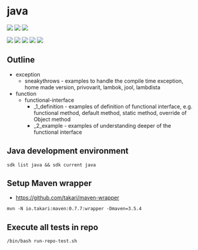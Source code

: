 # java

![](https://img.shields.io/badge/language-java-blue)
![](https://img.shields.io/badge/technology-java7-blue)
![](https://img.shields.io/badge/development%20year-2019-orange)

![](https://img.shields.io/github/languages/top/shijiansu/java)
![](https://img.shields.io/github/languages/count/shijiansu/java)
![](https://img.shields.io/github/languages/code-size/shijiansu/java)
![](https://img.shields.io/github/repo-size/shijiansu/java)
![](https://img.shields.io/github/last-commit/shijiansu/java?color=red)

## Outline

- exception
  - sneakythrows - examples to handle the compile time exception, home made version, privovarit, lambok, jool, lambdista
- function
  - functional-interface
    - _1_definition - examples of definition of functional interface, e.g. functional method, default method, static method, override of Object method
    - _2_example - examples of understanding deeper of the functional interface

## Java development environment

`sdk list java && sdk current java`

## Setup Maven wrapper

- https://github.com/takari/maven-wrapper

`mvn -N io.takari:maven:0.7.7:wrapper -Dmaven=3.5.4`

## Execute all tests in repo

`/bin/bash run-repo-test.sh`

